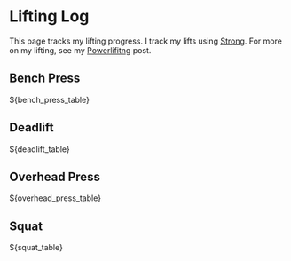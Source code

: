 # Lifting Log

This page tracks my lifting progress. I track my lifts using [Strong](https://www.strong.app/). For more on my lifting, see my [Powerlifitng](powerlifting) post.

## Bench Press

${bench_press_table}

## Deadlift

${deadlift_table}

## Overhead Press

${overhead_press_table}

## Squat

${squat_table}
